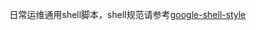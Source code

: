 日常运维通用shell脚本，shell规范请参考[google-shell-style](https://github.com/zh-google-styleguide/zh-google-styleguide/tree/master/google-shell-styleguide)
